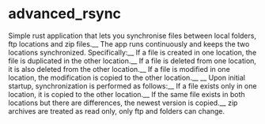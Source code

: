 # advanced_rsync
Simple rust application that lets you synchronise files between local folders, ftp locations and zip files.__
The app runs continuously and keeps the two locations synchronized. Specifically:__
If a file is created in one location, the file is duplicated in the other location.__
If a file is deleted from one location, it is also deleted from the other location.__
If a file is modified in one location, the modification is copied to the other location.__
__
Upon initial startup, synchronization is performed as follows:__
If a file exists only in one location, it is copied to the other location.__
If the same file exists in both locations but there are differences, the newest version is copied.__
zip archives are treated as read only, only ftp and folders can change.

